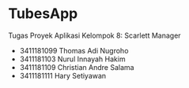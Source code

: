 # TubesApp
Tugas Proyek Aplikasi Kelompok 8: Scarlett Manager
- 3411181099 Thomas Adi Nugroho
- 3411181103 Nurul Innayah Hakim
- 3411181109 Christian Andre Salama
- 3411181111 Hary Setiyawan
